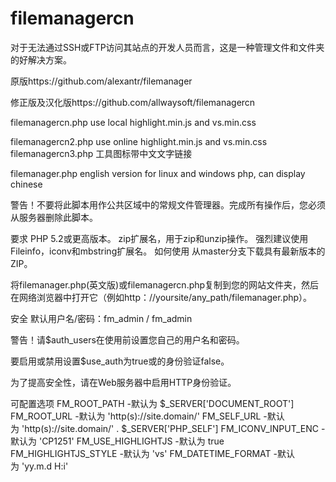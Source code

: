 # filemanagercn
对于无法通过SSH或FTP访问其站点的开发人员而言，这是一种管理文件和文件夹的好解决方案。

原版https://github.com/alexantr/filemanager

修正版及汉化版https://github.com/allwaysoft/filemanagercn

filemanagercn.php use local highlight.min.js and vs.min.css

filemanagercn2.php use online highlight.min.js and vs.min.css
filemanagercn3.php 工具图标带中文文字链接

filemanager.php english version for linux and windows php, can display chinese


警告！不要将此脚本用作公共区域中的常规文件管理器。完成所有操作后，您必须从服务器删除此脚本。

要求
PHP 5.2或更高版本。
zip扩展名，用于zip和unzip操作。
强烈建议使用Fileinfo，iconv和mbstring扩展名。
如何使用
从master分支下载具有最新版本的ZIP。

将filemanager.php(英文版)或filemanagercn.php复制到您的网站文件夹，然后在网络浏览器中打开它（例如http：//yoursite/any_path/filemanager.php）。

安全
默认用户名/密码：fm_admin / fm_admin

警告！请$auth_users在使用前设置您自己的用户名和密码。

要启用或禁用设置$use_auth为true或的身份验证false。

为了提高安全性，请在Web服务器中启用HTTP身份验证。

可配置选项
FM_ROOT_PATH -默认为 $_SERVER['DOCUMENT_ROOT']
FM_ROOT_URL -默认为 'http(s)://site.domain/'
FM_SELF_URL -默认为 'http(s)://site.domain/' . $_SERVER['PHP_SELF']
FM_ICONV_INPUT_ENC -默认为 'CP1251'
FM_USE_HIGHLIGHTJS -默认为 true
FM_HIGHLIGHTJS_STYLE -默认为 'vs'
FM_DATETIME_FORMAT -默认为 'yy.m.d H:i'
